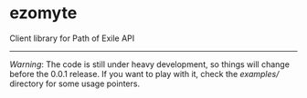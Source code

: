 # ezomyte

Client library for Path of Exile API

----

_Warning_: The code is still under heavy development,
so things will change before the 0.0.1 release.
If you want to play with it, check the _examples/_ directory for some usage pointers.
